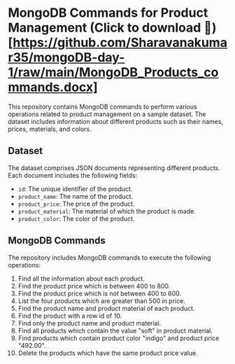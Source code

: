 # MongoDB Commands for Product Management (Click to download 🔽)[https://github.com/Sharavanakumar35/mongoDB-day-1/raw/main/MongoDB_Products_commands.docx]

This repository contains MongoDB commands to perform various operations related to product management on a sample dataset. The dataset includes information about different products such as their names, prices, materials, and colors.

## Dataset

The dataset comprises JSON documents representing different products. Each document includes the following fields:
- `id`: The unique identifier of the product.
- `product_name`: The name of the product.
- `product_price`: The price of the product.
- `product_material`: The material of which the product is made.
- `product_color`: The color of the product.

## MongoDB Commands

The repository includes MongoDB commands to execute the following operations:
1. Find all the information about each product.
2. Find the product price which is between 400 to 800.
3. Find the product price which is not between 400 to 600.
4. List the four products which are greater than 500 in price.
5. Find the product name and product material of each product.
6. Find the product with a row id of 10.
7. Find only the product name and product material.
8. Find all products which contain the value "soft" in product material.
9. Find products which contain product color "indigo" and product price "492.00".
10. Delete the products which have the same product price value.
